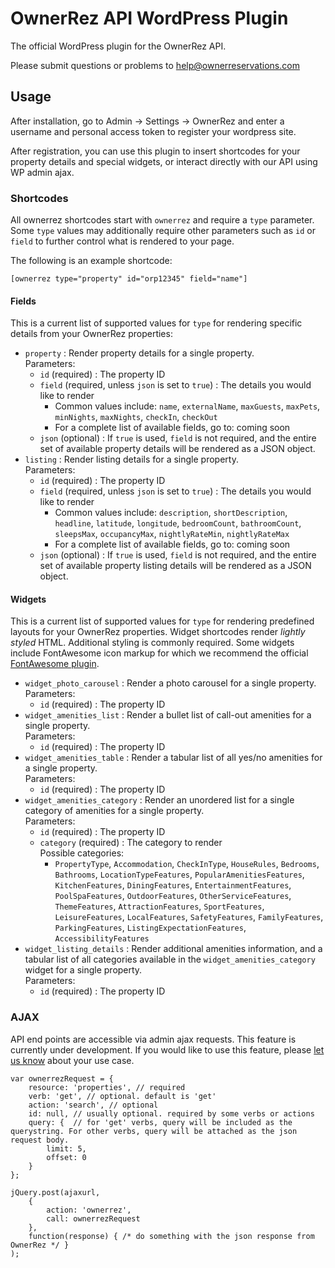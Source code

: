 # OwnerRez API WordPress Plugin

The official WordPress plugin for the OwnerRez API.

Please submit questions or problems to help@ownerreservations.com

## Usage

After installation, go to Admin -> Settings -> OwnerRez and enter a username and personal access token to register your wordpress site.
 
After registration, you can use this plugin to insert shortcodes for your property details and special widgets, or interact directly with our API using WP admin ajax.

### Shortcodes

All ownerrez shortcodes start with `ownerrez` and require a `type` parameter. Some `type` values may additionally require other parameters such as `id` or `field` to further control what is rendered to your page.

The following is an example shortcode: 

```
[ownerrez type="property" id="orp12345" field="name"]
```

#### Fields

This is a current list of supported values for `type` for rendering specific details from your OwnerRez properties:

- `property` : Render property details for a single property.\
  Parameters:
  - `id` (required) : The property ID
  - `field` (required, unless `json` is set to `true`) : The details you would like to render
    - Common values include: `name`, `externalName`, `maxGuests`, `maxPets`, `minNights`, `maxNights`, `checkIn`, `checkOut`
    - For a complete list of available fields, go to: coming soon
  - `json` (optional) : If `true` is used, `field` is not required, and the entire set of available property details will be rendered as a JSON object.
- `listing` : Render listing details for a single property.\
  Parameters:
  - `id` (required) : The property ID
  - `field` (required, unless `json` is set to `true`) : The details you would like to render
    - Common values include: `description`, `shortDescription`, `headline`, `latitude`, `longitude`, `bedroomCount`, `bathroomCount`, `sleepsMax`, `occupancyMax`, `nightlyRateMin`, `nightlyRateMax`
    - For a complete list of available fields, go to: coming soon
  - `json` (optional) : If `true` is used, `field` is not required, and the entire set of available property listing details will be rendered as a JSON object.
  
#### Widgets

This is a current list of supported values for `type` for rendering predefined layouts for your OwnerRez properties. 
Widget shortcodes render *lightly styled* HTML. Additional styling is commonly required. Some widgets include 
FontAwesome icon markup for which we recommend the official [FontAwesome plugin](https://wordpress.org/plugins/font-awesome/).

- `widget_photo_carousel` : Render a photo carousel for a single property.\
  Parameters:
  - `id` (required) : The property ID
- `widget_amenities_list` : Render a bullet list of call-out amenities for a single property.\
  Parameters:
  - `id` (required) : The property ID
- `widget_amenities_table` : Render a tabular list of all yes/no amenities for a single property.\
  Parameters:
  - `id` (required) : The property ID
- `widget_amenities_category` : Render an unordered list for a single category of amenities for a single property.\
  Parameters:
  - `id` (required) : The property ID
  - `category` (required) : The category to render\
    Possible categories:
    - `PropertyType`, `Accommodation`, `CheckInType`, `HouseRules`, `Bedrooms`, `Bathrooms`, 
      `LocationTypeFeatures`, `PopularAmenitiesFeatures`, `KitchenFeatures`, `DiningFeatures`, `EntertainmentFeatures`, 
      `PoolSpaFeatures`, `OutdoorFeatures`, `OtherServiceFeatures`, `ThemeFeatures`, `AttractionFeatures`, 
      `SportFeatures`, `LeisureFeatures`, `LocalFeatures`, `SafetyFeatures`, `FamilyFeatures`, `ParkingFeatures`, 
      `ListingExpectationFeatures`, `AccessibilityFeatures`
- `widget_listing_details` : Render additional amenities information, and a tabular list of all categories available in 
  the `widget_amenities_category` widget for a single property.\
  Parameters:
  - `id` (required) : The property ID

### AJAX

API end points are accessible via admin ajax requests. This feature is currently under development. If you would like to
use this feature, please [let us know](mailto:help@ownerreservations.com) about your use case. 

```$javascript
var ownerrezRequest = { 
    resource: 'properties', // required
    verb: 'get', // optional. default is 'get' 
    action: 'search', // optional
    id: null, // usually optional. required by some verbs or actions 
    query: {  // for 'get' verbs, query will be included as the querystring. For other verbs, query will be attached as the json request body.
        limit: 5,
        offset: 0 
    } 
};

jQuery.post(ajaxurl, 
    { 
        action: 'ownerrez', 
        call: ownerrezRequest 
    }, 
    function(response) { /* do something with the json response from OwnerRez */ }
);
```
